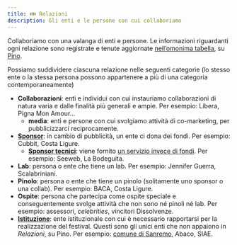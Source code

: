 ```yaml
---
title: 👪 Relazioni
description: Gli enti e le persone con cui collaboriamo
---
```

Collaboriamo con una valanga di enti e persone. Le informazioni riguardanti ogni relazione sono registrate e tenute aggiornate [nell’omonima tabella](https://pino.scambi.org/database/61/table/320), su [Pino](../tools/pino.md).

Possiamo suddividere ciascuna relazione nelle seguenti categorie (lo stesso ente o la stessa persona possono appartenere a più di una categoria contemporaneamente)

* **Collaborazioni**: enti e individui con cui instauriamo collaborazioni di natura varia e dalle finalità più generali e ampie. Per esempio: Libera, Pigna Mon Amour…
  * **media**: enti e persone con cui svolgiamo attività di co-marketing, per pubblicizzarci reciprocamente.
* [**Sponsor**](../palanche/sponsor.md): in cambio di pubblicità, un ente ci dona dei fondi. Per esempio: Cubbit, Costa Ligure.
  * [**Sponsor tecnici**](../palanche/sponsor.md#definition): viene fornito [un servizio invece di fondi](../palanche/sponsor.md#definition). Per esempio: Seeweb, La Bodeguita.
* **Lab**: persona o ente che tiene un lab. Per esempio: Jennifer Guerra, Scalabriniani.
* **Pinolo**: persona o ente che tiene un pinolo (solitamente uno sponsor o una collab). Per esempio: BACA, Costa Ligure.
* **Ospite**: persona che partecipa come ospite speciale e conseguentemente svolge attività che non sono né pinoli né lab. Per esempio: assessori, _celebrities_, vincitori Dissolvenze.
* [**Istituzione**](istituzioni/): ente istituzionale con cui è necessario rapportarsi per la realizzazione del festival. Questi sono gli unici enti che non appaiono in _Relazioni_, su Pino. Per esempio: [comune di Sanremo](istituzioni/), Abaco, SIAE.
